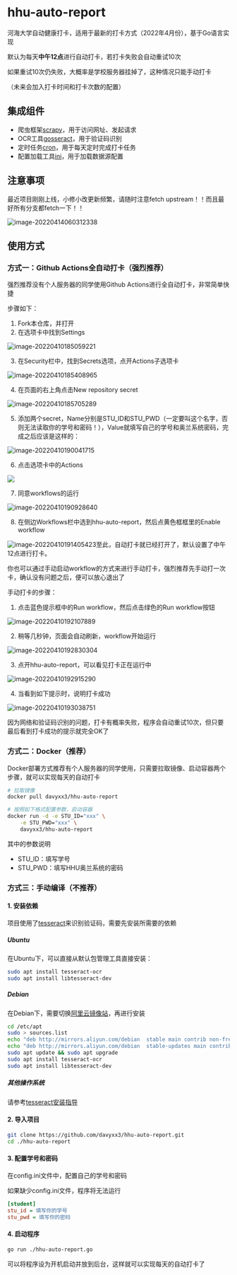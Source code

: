 # hhu-auto-report

河海大学自动健康打卡，适用于最新的打卡方式（2022年4月份），基于Go语言实现



默认为每天**中午12点**进行自动打卡，若打卡失败会自动重试10次

如果重试10次仍失败，大概率是学校服务器挂掉了，这种情况只能手动打卡

（未来会加入打卡时间和打卡次数的配置）




## 集成组件

- 爬虫框架[scrapy](https://github.com/scrapy/scrapy)，用于访问网址、发起请求
- OCR工具[gosseract](https://github.com/otiai10/gosseract)，用于验证码识别
- 定时任务[cron](https://github.com/robfig/cron)，用于每天定时完成打卡任务
- 配置加载工具[ini](https://github.com/go-ini/ini)，用于加载数据源配置




## 注意事项

最近项目刚刚上线，小修小改更新频繁，请随时注意fetch upstream！！而且最好所有分支都fetch一下！！

![image-20220414060312338](https://cdn.jsdelivr.net/gh/davyxx3/pics/blog_img/image-20220414060312338.png)



## 使用方式

### 方式一：Github Actions全自动打卡（强烈推荐）

强烈推荐没有个人服务器的同学使用Github Actions进行全自动打卡，非常简单快捷

步骤如下：

1. Fork本仓库，并打开
2. 在选项卡中找到Settings

![image-20220410185059221](https://cdn.jsdelivr.net/gh/davyxx3/pics/blog_img/image-20220410185059221.png)

3. 在Security栏中，找到Secrets选项，点开Actions子选项卡

![image-20220410185408965](https://cdn.jsdelivr.net/gh/davyxx3/pics/blog_img/image-20220410185408965.png)

4. 在页面的右上角点击New repository secret

![image-20220410185705289](https://cdn.jsdelivr.net/gh/davyxx3/pics/blog_img/image-20220410185705289.png)

5. 添加两个secret，Name分别是STU_ID和STU_PWD（一定要叫这个名字，否则无法读取你的学号和密码！），Value就填写自己的学号和奥兰系统密码，完成之后应该是这样的：

![image-20220410190041715](https://cdn.jsdelivr.net/gh/davyxx3/pics/blog_img/image-20220410190041715.png)

6. 点击选项卡中的Actions

![](https://cdn.jsdelivr.net/gh/davyxx3/pics/blog_img/image-20220410191049222.png)

7. 同意workflows的运行

![image-20220410190928640](https://cdn.jsdelivr.net/gh/davyxx3/pics/blog_img/image-20220410190928640.png)

8. 在侧边Workflows栏中选到hhu-auto-report，然后点黄色框框里的Enable workflow

![image-20220410191405423](https://cdn.jsdelivr.net/gh/davyxx3/pics/blog_img/image-20220410191405423.png)至此，自动打卡就已经打开了，默认设置了中午12点进行打卡。

你也可以通过手动启动workflow的方式来进行手动打卡，强烈推荐先手动打一次卡，确认没有问题之后，便可以放心退出了



手动打卡的步骤：

1. 点击蓝色提示框中的Run workflow，然后点击绿色的Run workflow按钮

![image-20220410192107889](https://cdn.jsdelivr.net/gh/davyxx3/pics/blog_img/image-20220410192107889.png)

2. 稍等几秒钟，页面会自动刷新，workflow开始运行

![image-20220410192830304](https://cdn.jsdelivr.net/gh/davyxx3/pics/blog_img/image-20220410192830304.png)

3. 点开hhu-auto-report，可以看见打卡正在运行中

![image-20220410192915290](https://cdn.jsdelivr.net/gh/davyxx3/pics/blog_img/image-20220410192915290.png)

4. 当看到如下提示时，说明打卡成功

![image-20220410193038751](https://cdn.jsdelivr.net/gh/davyxx3/pics/blog_img/image-20220410193038751.png)

因为网络和验证码识别的问题，打卡有概率失败，程序会自动重试10次，但只要最后看到打卡成功的提示就完全OK了



### 方式二：Docker（推荐）

Docker部署方式推荐有个人服务器的同学使用，只需要拉取镜像、启动容器两个步骤，就可以实现每天的自动打卡

```bash
# 拉取镜像
docker pull davyxx3/hhu-auto-report

# 按照如下格式配置参数，启动容器
docker run -d -e STU_ID="xxx" \
    -e STU_PWD="xxx" \
    davyxx3/hhu-auto-report
```

其中的参数说明

- STU_ID：填写学号
- STU_PWD：填写HHU奥兰系统的密码



### 方式三：手动编译（不推荐）

#### 1. 安装依赖

项目使用了[tesseract](https://github.com/tesseract-ocr/tesseract)来识别验证码，需要先安装所需要的依赖



##### Ubuntu

在Ubuntu下，可以直接从默认包管理工具直接安装：

```bash
sudo apt install tesseract-ocr
sudo apt install libtesseract-dev
```



##### Debian

在Debian下，需要切换[阿里云镜像站](https://mirrors.aliyun.com/debian/)，再进行安装

```bash
cd /etc/apt
sudo > sources.list
echo "deb http://mirrors.aliyun.com/debian  stable main contrib non-free" >> sources.list
echo "deb http://mirrors.aliyun.com/debian  stable-updates main contrib non-free" >> sources.list
sudo apt update && sudo apt upgrade
sudo apt install tesseract-ocr
sudo apt install libtesseract-dev
```



##### 其他操作系统

请参考[tesseract安装指导](https://tesseract-ocr.github.io/tessdoc/Installation.html)



#### 2. 导入项目

```bash
git clone https://github.com/davyxx3/hhu-auto-report.git
cd ./hhu-auto-report
```



#### 3. 配置学号和密码

在config.ini文件中，配置自己的学号和密码

如果缺少config.ini文件，程序将无法运行

```ini
[student]
stu_id = 填写你的学号
stu_pwd = 填写你的密码
```



#### 4. 启动程序

```bash
go run ./hhu-auto-report.go
```

可以将程序设为开机启动并放到后台，这样就可以实现每天的自动打卡了